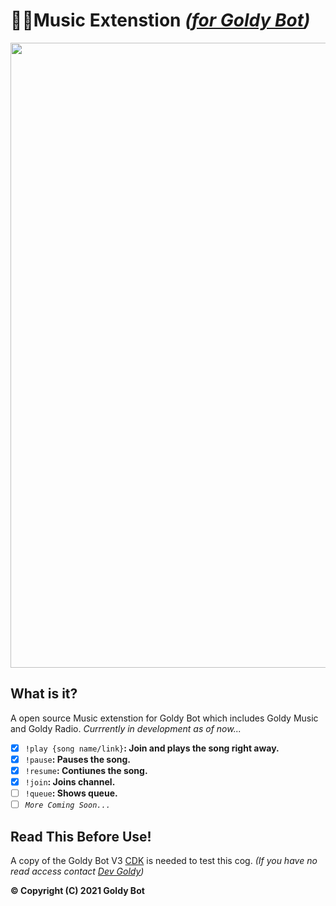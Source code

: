 #  🧡🎻Music Extenstion *([for Goldy Bot](https://github.com/TGP-Projects/Goldy-Bot-V3))*

<div class="row">
 <div class="column">
   <img align="center" src="https://user-images.githubusercontent.com/66202304/142505322-bf43d70a-7acc-4e98-9de6-419da8c98744.png" width="1000">
 </div>
</div>

## What is it?
A open source Music extenstion for Goldy Bot which includes Goldy Music and Goldy Radio. *Currrently in development as of now...*

- [x] ``!play {song name/link}``**: Join and plays the song right away.**
- [x] ``!pause``**: Pauses the song.**
- [x] ``!resume``**: Contiunes the song.**
- [x] ``!join``**: Joins channel.**
- [ ] ``!queue``**: Shows queue.**
- [ ] *``More Coming Soon...``*

## Read This Before Use!
A copy of the Goldy Bot V3 [CDK](https://github.com/TGP-Projects/Goldy-Bot-V3#readme) is needed to test this cog. *(If you have no read access contact [Dev Goldy](https://github.com/THEGOLDENPRO))*

**© Copyright (C) 2021 Goldy Bot**


